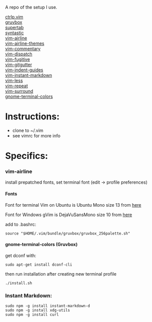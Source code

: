 A repo of the setup I use.

[ctrlp.vim](https://github.com/ctrlpvim/ctrlp.vim)  
[gruvbox](https://github.com/morhetz/gruvbox/)  
[supertab](https://github.com/ervandew/supertab)  
[syntastic](https://github.com/scrooloose/syntastic)  
[vim-airline](https://github.com/vim-airline/vim-airline)  
[vim-airline-themes](https://github.com/vim-airline/vim-airline-themes)  
[vim-commentary](https://github.com/tpope/vim-commentary)  
[vim-dispatch](https://github.com/tpope/vim-dispatch)  
[vim-fugitive](https://github.com/tpope/vim-fugitive)  
[vim-gitgutter](https://github.com/airblade/vim-gitgutter)  
[vim-indent-guides](https://github.com/nathanaelkane/vim-indent-guides)  
[vim-instant-markdown](https://github.com/suan/vim-instant-markdown)  
[vim-less](https://github.com/groenewege/vim-less)  
[vim-repeat](https://github.com/tpope/vim-repeat)  
[vim-surround](https://github.com/tpope/vim-surround)  
[gnome-terminal-colors](https://github.com/metalelf0/gnome-terminal-colors)  
# Instructions:
* clone to ~/.vim
* see vimrc for more info

# Specifics:



### vim-airline

install prepatched fonts, set terminal font (edit -> profile preferences)

#### Fonts

Font for terminal Vim on Ubuntu is Ubuntu Mono size 13 from [here](https://github.com/powerline/fonts/tree/master/UbuntuMono)

Font for Windows gVim is DejaVuSansMono size 10 from [here](https://github.com/powerline/fonts/tree/master/DejaVuSansMono)

add to .bashrc:
~~~
source "$HOME/.vim/bundle/gruvbox/gruvbox_256palette.sh"
~~~
#### gnome-terminal-colors (Gruvbox)

get dconf with:
~~~
sudo apt-get install dconf-cli
~~~
then run installation after creating new terminal profile
~~~
./install.sh
~~~

### Instant Markdown:

~~~
sudo npm -g install instant-markdown-d
sudo npm -g install xdg-utils
sudo npm -g install curl
~~~
